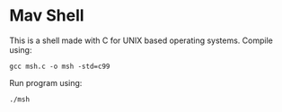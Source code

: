 # Mav Shell

This is a shell made with C for UNIX based operating systems. 
Compile using: 

<code>gcc msh.c -o msh -std=c99</code>

Run program using:

<code>./msh</code>

